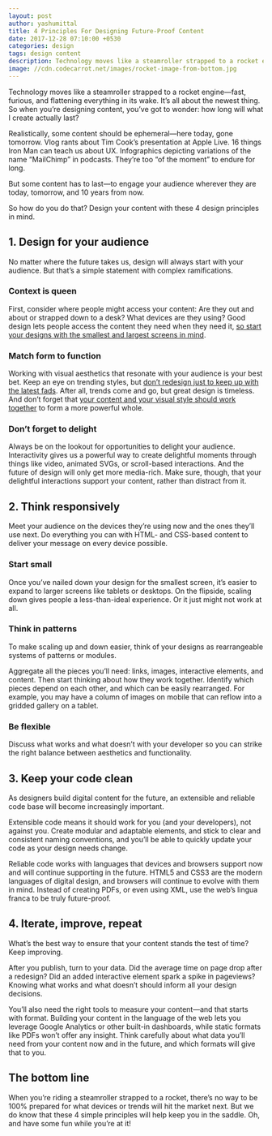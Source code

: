 ```yaml
---
layout: post
author: yashumittal
title: 4 Principles For Designing Future-Proof Content
date: 2017-12-28 07:10:00 +0530
categories: design
tags: design content
description: Technology moves like a steamroller strapped to a rocket engine—it’s all about the newest thing. So when you’re designing content, you’ve got to wonder: how long will what I create actually last?
image: //cdn.codecarrot.net/images/rocket-image-from-bottom.jpg
---
```


Technology moves like a steamroller strapped to a rocket engine—fast, furious, and flattening everything in its wake. It’s all about the newest thing. So when you’re designing content, you’ve got to wonder: how long will what I create actually last?

Realistically, some content should be ephemeral—here today, gone tomorrow. Vlog rants about Tim Cook’s presentation at Apple Live. 16 things Iron Man can teach us about UX. Infographics depicting variations of the name “MailChimp” in podcasts. They’re too “of the moment” to endure for long.

But some content has to last—to engage your audience wherever they are today, tomorrow, and 10 years from now.

So how do you do that? Design your content with these 4 design principles in mind.

## 1. Design for your audience

No matter where the future takes us, design will always start with your audience. But that’s a simple statement with complex ramifications.

### Context is queen

First, consider where people might access your content: Are they out and about or strapped down to a desk? What devices are they using? Good design lets people access the content they need when they need it, [so start your designs with the smallest and largest screens in mind](/5-ways-to-bridge-the-designer-developer-gap-on-responsive-web-projects).

### Match form to function

Working with visual aesthetics that resonate with your audience is your best bet. Keep an eye on trending styles, but [don’t redesign just to keep up with the latest fads](/9-bad-reasons-for-a-website-redesign). After all, trends come and go, but great design is timeless. And don’t forget that [your content and your visual style should work together](/why-content-comes-first) to form a more powerful whole.

### Don’t forget to delight

Always be on the lookout for opportunities to delight your audience. Interactivity gives us a powerful way to create delightful moments through things like video, animated SVGs, or scroll-based interactions. And the future of design will only get more media-rich. Make sure, though, that your delightful interactions support your content, rather than distract from it.

## 2. Think responsively

Meet your audience on the devices they’re using now and the ones they’ll use next. Do everything you can with HTML- and CSS-based content to deliver your message on every device possible.

### Start small

Once you’ve nailed down your design for the smallest screen, it’s easier to expand to larger screens like tablets or desktops. On the flipside, scaling down gives people a less-than-ideal experience. Or it just might not work at all.

### Think in patterns

To make scaling up and down easier, think of your designs as rearrangeable systems of patterns or modules.

Aggregate all the pieces you’ll need: links, images, interactive elements, and content. Then start thinking about how they work together. Identify which pieces depend on each other, and which can be easily rearranged. For example, you may have a column of images on mobile that can reflow into a gridded gallery on a tablet.

### Be flexible

Discuss what works and what doesn’t with your developer so you can strike the right balance between aesthetics and functionality.

## 3. Keep your code clean

As designers build digital content for the future, an extensible and reliable code base will become increasingly important.

Extensible code means it should work for you (and your developers), not against you. Create modular and adaptable elements, and stick to clear and consistent naming conventions, and you’ll be able to quickly update your code as your design needs change.

Reliable code works with languages that devices and browsers support now and will continue supporting in the future. HTML5 and CSS3 are the modern languages of digital design, and browsers will continue to evolve with them in mind. Instead of creating PDFs, or even using XML, use the web’s lingua franca to be truly future-proof.

## 4. Iterate, improve, repeat

What’s the best way to ensure that your content stands the test of time? Keep improving.

After you publish, turn to your data. Did the average time on page drop after a redesign? Did an added interactive element spark a spike in pageviews? Knowing what works and what doesn’t should inform all your design decisions.

You’ll also need the right tools to measure your content—and that starts with format. Building your content in the language of the web lets you leverage Google Analytics or other built-in dashboards, while static formats like PDFs won’t offer any insight. Think carefully about what data you’ll need from your content now and in the future, and which formats will give that to you.

## The bottom line

When you’re riding a steamroller strapped to a rocket, there’s no way to be 100% prepared for what devices or trends will hit the market next. But we do know that these 4 simple principles will help keep you in the saddle. Oh, and have some fun while you’re at it!
